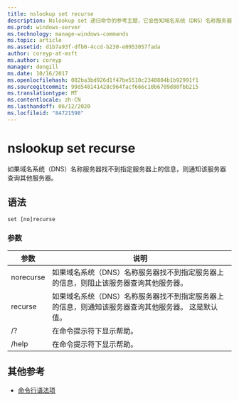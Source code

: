 ```yaml
---
title: nslookup set recurse
description: Nslookup set 递归命令的参考主题，它会告知域名系统（DNS）名称服务器在指定的服务器上找不到该信息时查询其他服务器。
ms.prod: windows-server
ms.technology: manage-windows-commands
ms.topic: article
ms.assetid: d1b7a93f-dfb0-4ccd-b230-e0953057fada
author: coreyp-at-msft
ms.author: coreyp
manager: dongill
ms.date: 10/16/2017
ms.openlocfilehash: 082ba3bd926d1f47be5510c2340804b1b92991f1
ms.sourcegitcommit: 99d548141428c964facf666c10b6709d80fbb215
ms.translationtype: MT
ms.contentlocale: zh-CN
ms.lasthandoff: 06/12/2020
ms.locfileid: "84721598"
---
```

# <a name="nslookup-set-recurse"></a>nslookup set recurse

如果域名系统（DNS）名称服务器找不到指定服务器上的信息，则通知该服务器查询其他服务器。

## <a name="syntax"></a>语法

```
set [no]recurse
```

### <a name="parameters"></a>参数

| 参数 | 说明 |
| ---------- | ---------- |
| norecurse | 如果域名系统（DNS）名称服务器找不到指定服务器上的信息，则阻止该服务器查询其他服务器。 |
| recurse | 如果域名系统（DNS）名称服务器找不到指定服务器上的信息，则通知该服务器查询其他服务器。 这是默认值。 |
| /? | 在命令提示符下显示帮助。 |
| /help | 在命令提示符下显示帮助。 |

## <a name="additional-references"></a>其他参考

- [命令行语法项](command-line-syntax-key.md)
